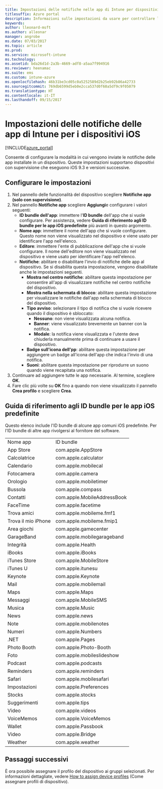 ```yaml
---
title: Impostazioni delle notifiche nelle app di Intune per dispositivi iOS
titlesuffix: Azure portal
description: Informazioni sulle impostazioni da usare per controllare le notifiche delle app nei dispositivi iOS."
keywords: 
author: lleonard-msft
ms.author: alleonar
manager: angrobe
ms.date: 07/03/2017
ms.topic: article
ms.prod: 
ms.service: microsoft-intune
ms.technology: 
ms.assetid: bda26d1d-2a3b-4669-adf8-a5aa7f994916
ms.reviewer: heenamac
ms.suite: ems
ms.custom: intune-azure
ms.openlocfilehash: 46b31be3cd05c0a5252589d2b25eb92b86a42733
ms.sourcegitcommit: 769db6599d5eb0e2cca537d0f60a5df9c9f05079
ms.translationtype: HT
ms.contentlocale: it-IT
ms.lasthandoff: 09/15/2017
---
```

# <a name="intune-app-notifications-settings-for-ios-devices"></a>Impostazioni delle notifiche delle app di Intune per i dispositivi iOS

[!INCLUDE[azure_portal](./includes/azure_portal.md)]

Consente di configurare la modalità in cui vengono inviate le notifiche delle app installate in un dispositivo. Queste impostazioni supportano dispositivi con supervisione che eseguono iOS 9.3 e versioni successive.

## <a name="configure-settings"></a>Configurare le impostazioni

1. Nel pannello delle funzionalità del dispositivo scegliere **Notifiche app (solo con supervisione)**.
2. Nel pannello **Notifiche app** scegliere **Aggiungi**e configurare i valori seguenti:
    - **ID bundle dell'app**: immettere l'**ID bundle** dell'app che si vuole configurare. Per assistenza, vedere **Guida di riferimento agli ID bundle per le app iOS predefinite** più avanti in questo argomento.
    - **Nome app**: immettere il nome dell'app che si vuole configurare. Questo nome non viene visualizzato nel dispositivo e viene usato per identificare l'app nell'elenco.
    - **Editore**: immettere l'ente di pubblicazione dell'app che si vuole configurare. Il nome dell'editore non viene visualizzato nel dispositivo e viene usato per identificare l'app nell'elenco.
    - **Notifiche**: abilitare o disabilitare l'invio di notifiche delle app al dispositivo. Se si disabilita questa impostazione, vengono disabilitate anche le impostazioni seguenti.
        - **Mostra nel centro notifiche**: abilitare questa impostazione per consentire all'app di visualizzare notifiche nel centro notifiche del dispositivo.
        - **Mostra nella schermata di blocco**: abilitare questa impostazione per visualizzare le notifiche dall'app nella schermata di blocco del dispositivo.
        - **Tipo avviso**: selezionare il tipo di notifica che si vuole ricevere quando il dispositivo è sbloccato:
            - **Nessuno**: non viene visualizzata alcuna notifica.
            - **Banner**: viene visualizzato brevemente un banner con la notifica.
            - **Modale**: la notifica viene visualizzata e l'utente deve chiuderla manualmente prima di continuare a usare il dispositivo.
        - **Badge sull'icona dell'pp**: abilitare questa impostazione per aggiungere un badge all'icona dell'app che indica l'invio di una notifica.
        - **Suoni**: abilitare questa impostazione per riprodurre un suono quando viene recapitata una notifica.
3. Continuare ad aggiungere tutte le app necessarie. Al termine, scegliere **OK**.
4. Fare clic più volte su **OK** fino a quando non viene visualizzato il pannello **Crea profilo** e scegliere **Crea**. 


## <a name="bundle-id-reference-for-built-in-ios-apps"></a>Guida di riferimento agli ID bundle per le app iOS predefinite

Questo elenco include l'ID bundle di alcune app comuni iOS predefinite. Per l'ID bundle di altre app rivolgersi al fornitore del software. 

|||
|-|-|
|Nome app|ID bundle|
|App Store|com.apple.AppStore|
|Calcolatrice|com.apple.calculator|
|Calendario|com.apple.mobilecal|
|Fotocamera|com.apple.camera|
|Orologio|com.apple.mobiletimer|
|Bussola|com.apple.compass|
|Contatti|com.apple.MobileAddressBook|
|FaceTime|com.apple.facetime|
|Trova amici|com.apple.mobileme.fmf1|
|Trova il mio iPhone|com.apple.mobileme.fmip1|
|Area giochi|com.apple.gamecenter|
|GarageBand|com.apple.mobilegarageband|
|Integrità|com.apple.Health|
|iBooks|com.apple.iBooks|
|iTunes Store|com.apple.MobileStore|
|iTunes U|com.apple.itunesu|
|Keynote|com.apple.Keynote|
|Mail|com.apple.mobilemail|
|Maps|com.apple.Maps|
|Messaggi|com.apple.MobileSMS|
|Musica|com.apple.Music|
|News|com.apple.news|
|Note|com.apple.mobilenotes|
|Numeri|com.apple.Numbers|
|.NET|com.apple.Pages|
|Photo Booth|com.apple.Photo-Booth|
|Foto|com.apple.mobileslideshow|
|Podcast|com.apple.podcasts|
|Reminders|com.apple.reminders|
|Safari|com.apple.mobilesafari|
|Impostazioni|com.apple.Preferences|
|Stocks|com.apple.stocks|
|Suggerimenti|com.apple.tips|
|Video|com.apple.videos|
|VoiceMemos|com.apple.VoiceMemos|
|Wallet|com.apple.Passbook|
|Video|com.apple.Bridge|
|Weather|com.apple.weather|

## <a name="next-steps"></a>Passaggi successivi

È ora possibile assegnare il profilo del dispositivo ai gruppi selezionati. Per informazioni dettagliate, vedere [How to assign device profiles](device-profile-assign.md) (Come assegnare profili di dispositivo).

